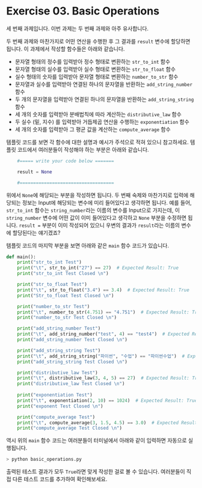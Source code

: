 # Exercise 03. Basic Operations

세 번째 과제입니다. 이번 과제는 두 번째 과제와 아주 유사합니다.

두 번째 과제와 마찬가지로 어떤 연산을 수행한 후 그 결과를 `result` 변수에 할당하면 됩니다. 이 과제에서 작성할 함수들은 아래와 같습니다.

* 문자열 형태의 정수를 입력받아 정수 형태로 변환하는 `str_to_int` 함수
* 문자열 형태의 실수를 입력받아 실수 형태로 변환하는 `str_to_float` 함수
* 실수 형태의 숫자를 입력받아 문자열 형태로 변환하는 `number_to_str` 함수
* 문자열과 실수를 입력받아 연결된 하나의 문자열을 반환하는 `add_string_number` 함수
* 두 개의 문자열을 입력받아 연결된 하나의 문자열을 반환하는 `add_string_string` 함수
* 세 개의 숫자를 입력받아 분배법칙에 따라 계산하는 `distributive_law` 함수
* 두 실수 (밑, 지수) 를 입력받아 거듭제곱 연산을 수행하는 `exponentiation` 함수
* 세 개의 숫자를 입력받아 그 평균 값을 계산하는 `compute_average` 함수

템플릿 코드를 보면 각 함수에 대한 설명과 예시가 주석으로 적혀 있으니 참고하세요. 템플릿 코드에서 여러분들이 작성해야 하는 부분은 아래와 같습니다.

``` python
    #===== write your code below =======

    result = None

    #===================================
```

위에서 `None`에 해당되는 부분을 작성하면 됩니다. 두 번째 숙제와 마찬가지로 입력에 해당되는 정보는 Input에 해당되는 변수에 미리 들어있다고 생각하면 됩니다. 예를 들어, `str_to_int` 함수는 `string_number`라는 이름의 변수를 Input으로 가지는데, 이 `string_number` 변수에 어떤 값이 이미 들어있다고 생각하고 `None` 부분을 수정하면 됩니다. `result =` 부분이 이미 작성되어 있으니 우변의 결과가 `result`라는 이름의 변수에 할당된다는 얘기겠죠?

템플릿 코드의 마지막 부분을 보면 아래와 같은 `main` 함수 코드가 있습니다.

``` python
def main():
    print("str_to_int Test")
    print("\t", str_to_int("27") == 27)  # Expected Result: True
    print("str_to_int Test Closed \n")

    print("str_to_float Test")
    print("\t", str_to_float("3.4") == 3.4)  # Expected Result: True
    print("Str_to_float Test Closed \n")

    print("number_to_str Test")
    print("\t", number_to_str(4.751) == "4.751")  # Expected Result: True
    print("number_to_str Test Closed \n")

    print("add_string_number Test")
    print("\t", add_string_number("test", 4) == "test4")  # Expected Result: True
    print("add_string_number Test Closed \n")

    print("add_string_string Test")
    print("\t", add_string_string("파이썬", "수업") == "파이썬수업")  # Expected Result: True
    print("add_string_string Test Closed \n")

    print("distributive_law Test")
    print("\t", distributive_law(3, 4, 5) == 27)  # Expected Result: True
    print("distributive_law Test Closed \n")
    
    print("exponentiation Test")
    print("\t", exponentiation(2, 10) == 1024)  # Expected Result: True
    print("exponent Test Closed \n")

    print("compute_average Test")
    print("\t", compute_average(3, 1.5, 4.5) == 3.0)  # Expected Result: True
    print("compute_average Test Closed \n")
```

역시 위의 `main` 함수 코드는 여러분들이 터미널에서 아래와 같이 입력하면 자동으로 실행됩니다.
``` bash
> python basic_operations.py
```
출력된 테스트 결과가 모두 `True`라면 맞게 작성한 걸로 볼 수 있습니다. 여러분들이 직접 다른 테스트 코드를 추가하여 확인해보세요.